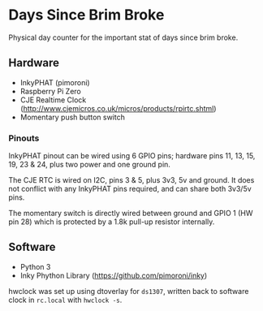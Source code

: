 # Days Since Brim Broke
Physical day counter for the important stat of days since brim broke. 

## Hardware

- InkyPHAT (pimoroni)
- Raspberry Pi Zero
- CJE Realtime Clock (http://www.cjemicros.co.uk/micros/products/rpirtc.shtml)
- Momentary push button switch

### Pinouts

InkyPHAT pinout can be wired using 6 GPIO pins; hardware pins 11, 13, 15, 19, 23 & 24, plus two power and one ground pin.

The CJE RTC is wired on I2C, pins 3 & 5, plus 3v3, 5v and ground. It does not conflict with any InkyPHAT pins required, and can share both 3v3/5v pins.

The momentary switch is directly wired between ground and GPIO 1 (HW pin 28) which is protected by a 1.8k pull-up resistor internally.


## Software

- Python 3
- Inky Phython Library (https://github.com/pimoroni/inky)

hwclock was set up using dtoverlay for `ds1307`, written back to software clock in `rc.local` with `hwclock -s`.

